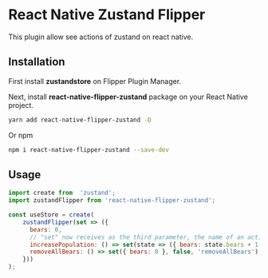 
# React Native Zustand Flipper

This plugin allow see actions of zustand on react native.

## Installation

First install **zustandstore** on Flipper Plugin Manager.

Next, install **react-native-flipper-zustand** package on your React Native project.

```bash
yarn add react-native-flipper-zustand -D
```
Or npm

```bash
npm i react-native-flipper-zustand --save-dev
```

## Usage

```javascript
import create from  'zustand';
import zustandFlipper from 'react-native-flipper-zustand';

const useStore = create(
	zustandFlipper(set => ({
	  bears: 0,
	  // "set" now receives as the third parameter, the name of an action that will be shown in Flipper
	  increasePopulation: () => set(state => ({ bears: state.bears + 1 }), false, 'increasePopulation'),
	  removeAllBears: () => set({ bears: 0 }, false, 'removeAllBears')
	}))
);
```